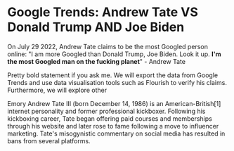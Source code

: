 # Google Trends: Andrew Tate VS Donald Trump AND Joe Biden

On July 29 2022, Andrew Tate claims to be the most Googled person online:
"I am more Googled than Donald Trump, Joe Biden. Look it up. **I'm the most Googled man on the fucking planet**" - Andrew Tate

Pretty bold statement if you ask me. We will export the data from Google Trends and use data visualisation tools such as Flourish to verify his claims. Furthermore, we will explore other

Emory Andrew Tate III (born December 14, 1986) is an American-British[1] internet personality and former professional kickboxer. Following his kickboxing career, Tate began offering paid courses and memberships through his website and later rose to fame following a move to influencer marketing. Tate's misogynistic commentary on social media has resulted in bans from several platforms.
